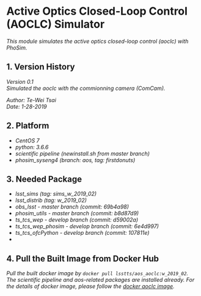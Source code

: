 # Active Optics Closed-Loop Control (AOCLC) Simulator

*This module simulates the active optics closed-loop control (aoclc) with PhoSim.*

## 1. Version History

*Version 0.1*
<br/>
*Simulated the aoclc with the commionning camera (ComCam).*
<br/>

*Author: Te-Wei Tsai*
<br/>
*Date: 1-28-2019*

## 2. Platform

- *CentOS 7*
- *python: 3.6.6*
- *scientific pipeline (newinstall.sh from master branch)*
- *phosim_syseng4 (branch: aos, tag: firstdonuts)*

## 3. Needed Package

- *lsst_sims (tag: sims_w_2019_02)*
- *lsst_distrib (tag: w_2019_02)*
- *obs_lsst - master branch (commit: 69b4a98)*
- *phosim_utils - master branch (commit: b8d87d9)*
- *ts_tcs_wep - develop branch (commit: d59002a)*
- *ts_tcs_wep_phosim - develop branch (commit: 6e4d997)*
- *ts_tcs_ofcPython - develop branch (commit: 107811e)*
- 

## 4. Pull the Built Image from Docker Hub

*Pull the built docker image by `docker pull lsstts/aos_aoclc:w_2019_02`. The scientific pipeline and aos-related packages are installed already. For the details of docker image, please follow the [docker aoclc image](https://hub.docker.com/r/lsstts/aos_aoclc).*